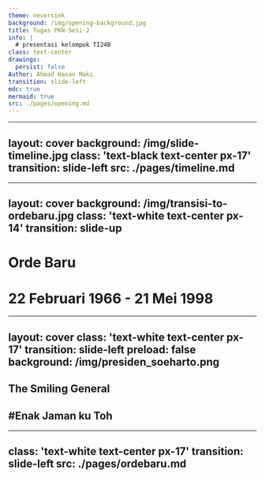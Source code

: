 ```yaml
---
theme: neversink
background: /img/opening-background.jpg
title: Tugas PKN-Sesi-2
info: |
  # presentasi kelompok TI24B
class: text-center
drawings:
  persist: false
Author: Ahmad Hasan Maki
transition: slide-left
mdc: true
mermaid: true
src: ./pages/opening.md
---
```


---
layout: cover
background: /img/slide-timeline.jpg
class: 'text-black text-center px-17'
transition: slide-left
src: ./pages/timeline.md
---

---
layout: cover
background: /img/transisi-to-ordebaru.jpg
class: 'text-white text-center px-14'
transition: slide-up
---

<v-click>

# Orde Baru
# 22 Februari 1966 - 21 Mei 1998

</v-click>

---
layout: cover
class: 'text-white text-center px-17'
transition: slide-left
preload: false
background: /img/presiden_soeharto.png
---

<v-clicks>
<div v-click="1">
  <h2>The Smiling General</h2>
</div>

<div v-click="2">
  <h2>#Enak Jaman ku Toh</h2>
</div>

</v-clicks>


---
class: 'text-white text-center px-17'
transition: slide-left
src: ./pages/ordebaru.md
---
